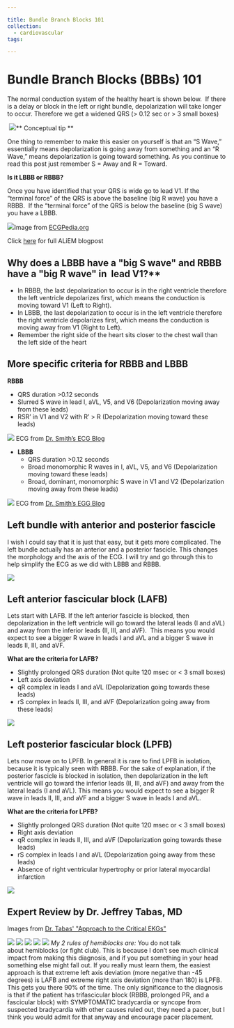 ```yaml
---

title: Bundle Branch Blocks 101
collection:
  - cardiovascular
tags:

---
```


# Bundle Branch Blocks (BBBs) 101

The normal conduction system of the healthy heart is shown below.  If there is a delay or block in the left or right bundle, depolarization will take longer to occur. Therefore we get a widened QRS (&gt; 0.12 sec or &gt; 3 small boxes)

 ![](https://d2p53dh3qxfm0x.cloudfront.net/uploads/img/1jy/1/r/76840514-b398-5b54-81ac-1076553f3a1f/640.png)**
Conceptual tip **

One thing to remember to make this easier on yourself is that an “S Wave,” essentially means depolarization is going away from something and an “R Wave,” means depolarization is going toward something. As you continue to read this post just remember S = Away and R = Toward.

**Is it LBBB or RBBB?**

Once you have identified that your QRS is wide go to lead V1. If the “terminal force” of the QRS is above the baseline (big R wave) you have a RBBB.  If the “terminal force” of the QRS is below the baseline (big S wave) you have a LBBB.

![](https://d2p53dh3qxfm0x.cloudfront.net/uploads/img/1jy/1/r/594b720b-bb70-58ab-a49b-0746cba03040/640.png)Image from [ECGPedia.org](http://academiclifeinem.com/bundle-branch-blocks-bbbs-101/en.ecgpedia.org/wiki/Intraventricular_Conduction)

Click [here](http://academiclifeinem.com/bundle-branch-blocks-bbbs-101/) for full ALiEM blogpost

## Why does a LBBB have a "big S wave" and RBBB have a "big R wave" in  lead V1?**

-   In RBBB, the last depolarization to occur is in the right ventricle therefore the left ventricle depolarizes first, which means the conduction is moving toward V1 (Left to Right).
-   In LBBB, the last depolarization to occur is in the left ventricle therefore the right ventricle depolarizes first, which means the conduction is moving away from V1 (Right to Left).
-   Remember the right side of the heart sits closer to the chest wall than the left side of the heart

## More specific criteria for RBBB and LBBB

**RBBB**
-   QRS duration &gt;0.12 seconds
-   Slurred S wave in lead I, aVL, V5, and V6 (Depolarization moving away from these leads)
-   RSR’ in V1 and V2 with R’ &gt; R (Depolarization moving toward these leads)

![](https://d2p53dh3qxfm0x.cloudfront.net/uploads/img/1jy/1/r/866dc839-b439-58b7-a255-c980e84cac78/640.png)
ECG from [Dr. Smith’s ECG Blog](http://academiclifeinem.com/bundle-branch-blocks-bbbs-101/hqmeded-ecg.blogspot.com)
-   **LBBB**
    -   QRS duration &gt;0.12 seconds
    -   Broad monomorphic R waves in I, aVL, V5, and V6 (Depolarization moving toward these leads)
    -   Broad, dominant, monomorphic S wave in V1 and V2 (Depolarization moving away from these leads)

![](https://d2p53dh3qxfm0x.cloudfront.net/uploads/img/1jy/1/r/964044fe-58c3-55f1-8b42-84f4cd1b3bb9/640.png)
ECG from [Dr. Smith’s EGG Blog](http://academiclifeinem.com/bundle-branch-blocks-bbbs-101/hqmeded-ecg.blogspot.com)

## Left bundle with anterior and posterior fascicle

I wish I could say that it is just that easy, but it gets more complicated. The left bundle actually has an anterior and a posterior fascicle. This changes the morphology and the axis of the ECG. I will try and go through this to help simplify the ECG as we did with LBBB and RBBB.

![](https://d2p53dh3qxfm0x.cloudfront.net/uploads/img/1jy/1/r/8c6dc334-437f-5666-989e-0bb8c448d932/640.png)

## Left anterior fascicular block (LAFB)

Lets start with LAFB. If the left anterior fascicle is blocked, then depolarization in the left ventricle will go toward the lateral leads (I and aVL) and away from the inferior leads (II, III, and aVF).  This means you would expect to see a bigger R wave in leads I and aVL and a bigger S wave in leads II, III, and aVF.

**What are the criteria for LAFB?**
-   Slightly prolonged QRS duration (Not quite 120 msec or &lt; 3 small boxes)
-   Left axis deviation
-   qR complex in leads I and aVL (Depolarization going towards these leads)
-   rS complex in leads II, III, and aVF (Depolarization going away from these leads)

![](https://d2p53dh3qxfm0x.cloudfront.net/uploads/img/1jy/1/r/8f4e76fb-67ba-5bcc-91d6-317d07c2d394/640.png)

## Left posterior fascicular block (LPFB)

Lets now move on to LPFB. In general it is rare to find LPFB in isolation, because it is typically seen with RBBB. For the sake of explanation, if the posterior fascicle is blocked in isolation, then depolarization in the left ventricle will go toward the inferior leads (II, III, and aVF) and away from the lateral leads (I and aVL). This means you would expect to see a bigger R wave in leads II, III, and aVF and a bigger S wave in leads I and aVL.

**What are the criteria for LPFB?**
-   Slightly prolonged QRS duration (Not quite 120 msec or &lt; 3 small boxes)
-   Right axis deviation
-   qR complex in leads II, III, and aVF (Depolarization going towards these leads)
-   rS complex in leads I and aVL (Depolarization going away from these leads)
-   Absence of right ventricular hypertrophy or prior lateral myocardial infarction

![](https://d2p53dh3qxfm0x.cloudfront.net/uploads/img/1jy/1/r/cfe893f6-917c-5155-a561-a3021ad96da8/640.png)

## Expert Review by Dr. Jeffrey Tabas, MD

Images from [Dr. Tabas' "Approach to the Critical EKGs"](http://emonmp3.com/Syllabi/USC_Vegas_EKG_Syllabus_05.pdf)

![](https://d2p53dh3qxfm0x.cloudfront.net/uploads/img/1jy/1/r/8cc75d72-dd7d-5aaa-b931-bed46f238daf/640.png)
![](https://d2p53dh3qxfm0x.cloudfront.net/uploads/img/1jy/1/r/83fbc995-f76b-5c35-b2a4-c297b15feeaa/640.png)
![](https://d2p53dh3qxfm0x.cloudfront.net/uploads/img/1jy/1/r/c672f2cb-d80e-5ac3-bd9c-dc2e9edfdd79/640.png)
![](https://d2p53dh3qxfm0x.cloudfront.net/uploads/img/1jy/1/r/435688bd-0b12-5d22-b995-4a6e1e58a63d/640.png)
![](https://d2p53dh3qxfm0x.cloudfront.net/uploads/img/1jy/1/r/ee633aee-7e4d-5230-94e5-909f0147d605/640.png)
*My 2 rules of hemiblocks are:* You do not talk about hemiblocks (or fight club). This is because I don’t see much clinical impact from making this diagnosis, and if you put something in your head something else might fall out. If you really must learn them, the easiest approach is that extreme left axis deviation (more negative than -45 degrees) is LAFB and extreme right axis deviation (more than 180) is LPFB. This gets you there 90% of the time. The only significance to the diagnosis is that if the patient has trifascicular block (RBBB, prolonged PR, and a fascicular block) with SYMPTOMATIC bradycardia or syncope from suspected bradycardia with other causes ruled out, they need a pacer, but I think you would admit for that anyway and encourage pacer placement.
